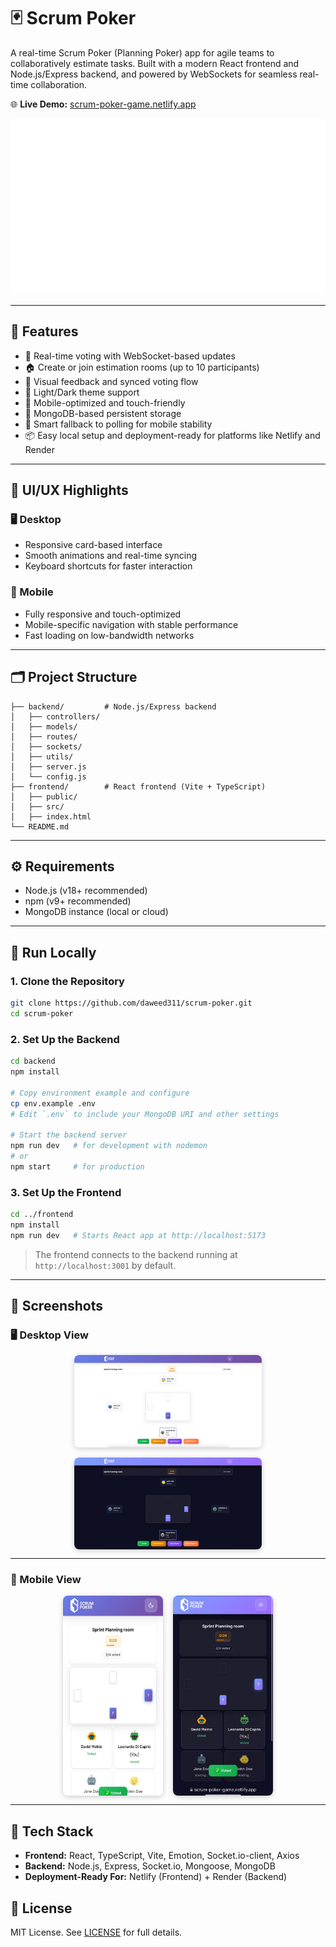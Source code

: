 # 🃏 Scrum Poker

A real-time Scrum Poker (Planning Poker) app for agile teams to collaboratively estimate tasks. Built with a modern React frontend and Node.js/Express backend, and powered by WebSockets for seamless real-time collaboration.

🌐 **Live Demo:** [scrum-poker-game.netlify.app](https://scrum-poker-game.netlify.app/)

![Logo](frontend/public/logo.svg)

---

## 🚀 Features

* 🔄 Real-time voting with WebSocket-based updates
* 🏠 Create or join estimation rooms (up to 10 participants)
* 💬 Visual feedback and synced voting flow
* 🌙 Light/Dark theme support
* 📱 Mobile-optimized and touch-friendly
* 💾 MongoDB-based persistent storage
* 🧠 Smart fallback to polling for mobile stability
* 📦 Easy local setup and deployment-ready for platforms like Netlify and Render

---

## 🎨 UI/UX Highlights

### 🖥️ Desktop

* Responsive card-based interface
* Smooth animations and real-time syncing
* Keyboard shortcuts for faster interaction

### 📱 Mobile

* Fully responsive and touch-optimized
* Mobile-specific navigation with stable performance
* Fast loading on low-bandwidth networks

---

## 🗂️ Project Structure

```
├── backend/         # Node.js/Express backend
│   ├── controllers/
│   ├── models/
│   ├── routes/
│   ├── sockets/
│   ├── utils/
│   ├── server.js
│   └── config.js
├── frontend/        # React frontend (Vite + TypeScript)
│   ├── public/
│   ├── src/
│   ├── index.html
└── README.md
```

---

## ⚙️ Requirements

* Node.js (v18+ recommended)
* npm (v9+ recommended)
* MongoDB instance (local or cloud)

---

## 🧪 Run Locally

### 1. Clone the Repository

```bash
git clone https://github.com/daweed311/scrum-poker.git
cd scrum-poker
```

### 2. Set Up the Backend

```bash
cd backend
npm install

# Copy environment example and configure
cp env.example .env
# Edit `.env` to include your MongoDB URI and other settings

# Start the backend server
npm run dev   # for development with nodemon
# or
npm start     # for production
```

### 3. Set Up the Frontend

```bash
cd ../frontend
npm install
npm run dev   # Starts React app at http://localhost:5173
```

> The frontend connects to the backend running at `http://localhost:3001` by default.

---

## 📸 Screenshots

### 🖥️ Desktop View

<div style="display:flex; gap:1rem; flex-wrap: wrap; justify-content: center;">
  <img src="frontend/public/screenshot-pc-light.jpg" alt="Desktop Light Theme" style="width:300px; border-radius:8px; box-shadow: 0 2px 8px rgba(0,0,0,0.2);" />
  <img src="frontend/public/screenshot-pc-dark.jpg" alt="Desktop Dark Theme" style="width:300px; border-radius:8px; box-shadow: 0 2px 8px rgba(0,0,0,0.2);" />
</div>

---

### 📱 Mobile View

<div style="display:flex; gap:1rem; flex-wrap: wrap; justify-content: center;">
  <img src="frontend/public/screenshot-mob-light.jpg" alt="Mobile Light Theme" style="width:160px; border-radius:8px; box-shadow: 0 2px 8px rgba(0,0,0,0.2);" />
  <img src="frontend/public/screenshot-mob-dark.jpg" alt="Mobile Dark Theme" style="width:160px; border-radius:8px; box-shadow: 0 2px 8px rgba(0,0,0,0.2);" />
</div>

---

## 🧰 Tech Stack

* **Frontend:** React, TypeScript, Vite, Emotion, Socket.io-client, Axios
* **Backend:** Node.js, Express, Socket.io, Mongoose, MongoDB
* **Deployment-Ready For:** Netlify (Frontend) + Render (Backend)

## 📄 License

MIT License. See [LICENSE](LICENSE) for full details.
